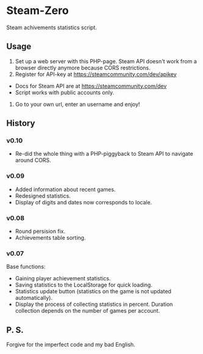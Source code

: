 # Steam-Zero
Steam achivements statistics script.

## Usage
1. Set up a web server with this PHP-page. Steam API doesn't work from a browser directly anymore because CORS restrictions.
1. Register for API-key at https://steamcommunity.com/dev/apikey
  * Docs for Steam API are at https://steamcommunity.com/dev
  * Script works with public accounts only.
1. Go to your own url, enter an username and enjoy!

## History
### v0.10
* Re-did the whole thing with a PHP-piggyback to Steam API to navigate around CORS.
### v0.09
* Added information about recent games.
* Redesigned statistics.
* Display of digits and dates now corresponds to locale.
### v0.08
* Round persision fix.
* Achievements table sorting.
### v0.07
Base functions:
* Gaining player achievement statistics.
* Saving statistics to the LocalStorage for quick loading.
* Statistics update button (statistics on the game is not updated automatically).
* Display the process of collecting statistics in percent. Duration collection depends on the number of games per account.

## P. S.
Forgive for the imperfect code and my bad English.
